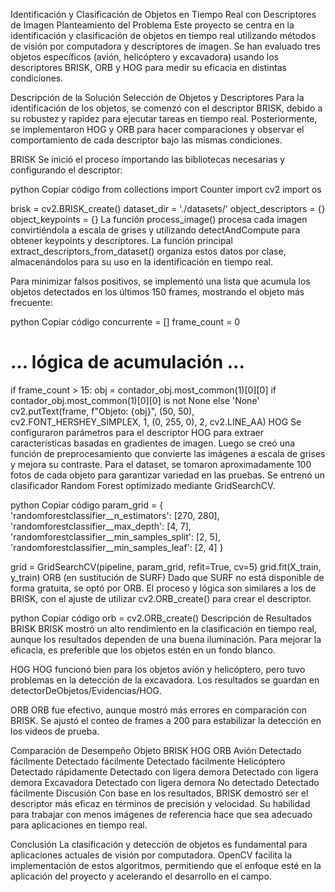 Identificación y Clasificación de Objetos en Tiempo Real con Descriptores de Imagen
Planteamiento del Problema
Este proyecto se centra en la identificación y clasificación de objetos en tiempo real utilizando métodos de visión por computadora y descriptores de imagen. Se han evaluado tres objetos específicos (avión, helicóptero y excavadora) usando los descriptores BRISK, ORB y HOG para medir su eficacia en distintas condiciones.

Descripción de la Solución
Selección de Objetos y Descriptores
Para la identificación de los objetos, se comenzó con el descriptor BRISK, debido a su robustez y rapidez para ejecutar tareas en tiempo real. Posteriormente, se implementaron HOG y ORB para hacer comparaciones y observar el comportamiento de cada descriptor bajo las mismas condiciones.

BRISK
Se inició el proceso importando las bibliotecas necesarias y configurando el descriptor:

python
Copiar código
from collections import Counter
import cv2
import os

brisk = cv2.BRISK_create()
dataset_dir = './datasets/'
object_descriptors = {}
object_keypoints = {}
La función process_image() procesa cada imagen convirtiéndola a escala de grises y utilizando detectAndCompute para obtener keypoints y descriptores. La función principal extract_descriptors_from_dataset() organiza estos datos por clase, almacenándolos para su uso en la identificación en tiempo real.

Para minimizar falsos positivos, se implementó una lista que acumula los objetos detectados en los últimos 150 frames, mostrando el objeto más frecuente:

python
Copiar código
concurrente = []
frame_count = 0
# ... lógica de acumulación ...
if frame_count > 15:
    obj = contador_obj.most_common(1)[0][0] if contador_obj.most_common(1)[0][0] is not None else 'None'
    cv2.putText(frame, f"Objeto: {obj}", (50, 50), cv2.FONT_HERSHEY_SIMPLEX, 1, (0, 255, 0), 2, cv2.LINE_AA)
HOG
Se configuraron parámetros para el descriptor HOG para extraer características basadas en gradientes de imagen. Luego se creó una función de preprocesamiento que convierte las imágenes a escala de grises y mejora su contraste. Para el dataset, se tomaron aproximadamente 100 fotos de cada objeto para garantizar variedad en las pruebas. Se entrenó un clasificador Random Forest optimizado mediante GridSearchCV.

python
Copiar código
param_grid = {
    'randomforestclassifier__n_estimators': [270, 280],
    'randomforestclassifier__max_depth': [4, 7],
    'randomforestclassifier__min_samples_split': [2, 5],
    'randomforestclassifier__min_samples_leaf': [2, 4]
}

grid = GridSearchCV(pipeline, param_grid, refit=True, cv=5)
grid.fit(X_train, y_train)
ORB (en sustitución de SURF)
Dado que SURF no está disponible de forma gratuita, se optó por ORB. El proceso y lógica son similares a los de BRISK, con el ajuste de utilizar cv2.ORB_create() para crear el descriptor.

python
Copiar código
orb = cv2.ORB_create()
Descripción de Resultados
BRISK
BRISK mostró un alto rendimiento en la clasificación en tiempo real, aunque los resultados dependen de una buena iluminación. Para mejorar la eficacia, es preferible que los objetos estén en un fondo blanco.

HOG
HOG funcionó bien para los objetos avión y helicóptero, pero tuvo problemas en la detección de la excavadora. Los resultados se guardan en detectorDeObjetos/Evidencias/HOG.

ORB
ORB fue efectivo, aunque mostró más errores en comparación con BRISK. Se ajustó el conteo de frames a 200 para estabilizar la detección en los videos de prueba.

Comparación de Desempeño
Objeto	BRISK	HOG	ORB
Avión	Detectado fácilmente	Detectado fácilmente	Detectado fácilmente
Helicóptero	Detectado rápidamente	Detectado con ligera demora	Detectado con ligera demora
Excavadora	Detectado con ligera demora	No detectado	Detectado fácilmente
Discusión
Con base en los resultados, BRISK demostró ser el descriptor más eficaz en términos de precisión y velocidad. Su habilidad para trabajar con menos imágenes de referencia hace que sea adecuado para aplicaciones en tiempo real.

Conclusión
La clasificación y detección de objetos es fundamental para aplicaciones actuales de visión por computadora. OpenCV facilita la implementación de estos algoritmos, permitiendo que el enfoque esté en la aplicación del proyecto y acelerando el desarrollo en el campo.
